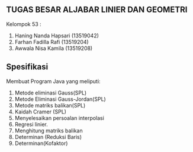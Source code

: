 ## TUGAS BESAR ALJABAR LINIER DAN GEOMETRI

Kelompok 53 :
1. Haning Nanda Hapsari (13519042)
2. Farhan Fadilla Rafi (13519204)
3. Awwala Nisa Kamila (13519208)

## Spesifikasi
Membuat Program Java yang meliputi:
1. Metode eliminasi Gauss(SPL)
2. Metode Eliminasi Gauss-Jordan(SPL)
3. Metode matriks balikan(SPL)
4. Kaidah Cramer (SPL)
5. Menyelesaikan persoalan interpolasi 
6. Regresi linier.
7. Menghitung matriks balikan
8. Determinan (Reduksi Baris)
9. Determinan(Kofaktor)
